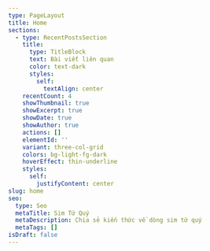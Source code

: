 ```yaml
---
type: PageLayout
title: Home
sections:
  - type: RecentPostsSection
    title:
      type: TitleBlock
      text: Bài viết liên quan
      color: text-dark
      styles:
        self:
          textAlign: center
    recentCount: 4
    showThumbnail: true
    showExcerpt: true
    showDate: true
    showAuthor: true
    actions: []
    elementId: ''
    variant: three-col-grid
    colors: bg-light-fg-dark
    hoverEffect: thin-underline
    styles:
      self:
        justifyContent: center
slug: home
seo:
  type: Seo
  metaTitle: Sim Tứ Quý
  metaDescription: Chia sẻ kiến thức về dòng sim tứ quý
  metaTags: []
isDraft: false
---
```

